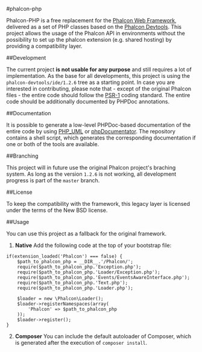 #phalcon-php

Phalcon-PHP is a free replacement for the [Phalcon Web Framework](https://github.com/phalcon/cphalcon), delivered as a set of PHP classes based on the [Phalcon Devtools](https://github.com/phalcon/phalcon-devtools). This project allows the usage of the Phalcon API in environments without the possibility to set up the phalcon extension (e.g. shared hosting) by providing a compatibility layer.

##Development

The current project **is not usable for any purpose** and still requires a lot of implementation. As the base for all developments, this project is using the `phalcon-devtools/ide/1.2.6` tree as a starting point.
In case you are interested in contributing, please note that - except of the original Phalcon files - the entire code should follow the [PSR-1](https://github.com/php-fig/fig-standards/blob/master/accepted/PSR-1-basic-coding-standard.md) coding standard. The entire code should be additionally documented by PHPDoc annotations.

##Documentation

It is possible to generate a low-level PHPDoc-based documentation of the entire code by using [PHP_UML](https://pear.php.net/manual/en/package.php.php-uml.command-line.php) or [phpDocumentator](http://www.phpdoc.org/). The repository contains a shell script, which generates the corresponding documentation if one or both of the tools are available.

##Branching

This project will in future use the original Phalcon project's braching system. As long as the version `1.2.6` is not working, all development progress is part of the `master` branch.

##License

To keep the compatibility with the framework, this legacy layer is licensed under the terms of the New BSD license.

##Usage

You can use this project as a fallback for the original framework.

1. **Native**
Add the following code at the top of your bootstrap file:
```
if(extension_loaded('Phalcon') === false) {
	$path_to_phalcon_php = __DIR__.'/Phalcon/';
	require($path_to_phalcon_php.'Exception.php');
	require($path_to_phalcon_php.'Loader/Exception.php');
	require($path_to_phalcon_php.'Events/EventsAwareInterface.php');
	require($path_to_phalcon_php.'Text.php');
	require($path_to_phalcon_php.'Loader.php');

	$loader = new \Phalcon\Loader();
	$loader->registerNamespaces(array(
		'Phalcon' => $path_to_phalcon_php
	));
	$loader->register();
}
```

2. **Composer**
You can include the default autoloader of Composer, which is generated after the execution of `composer install`.
